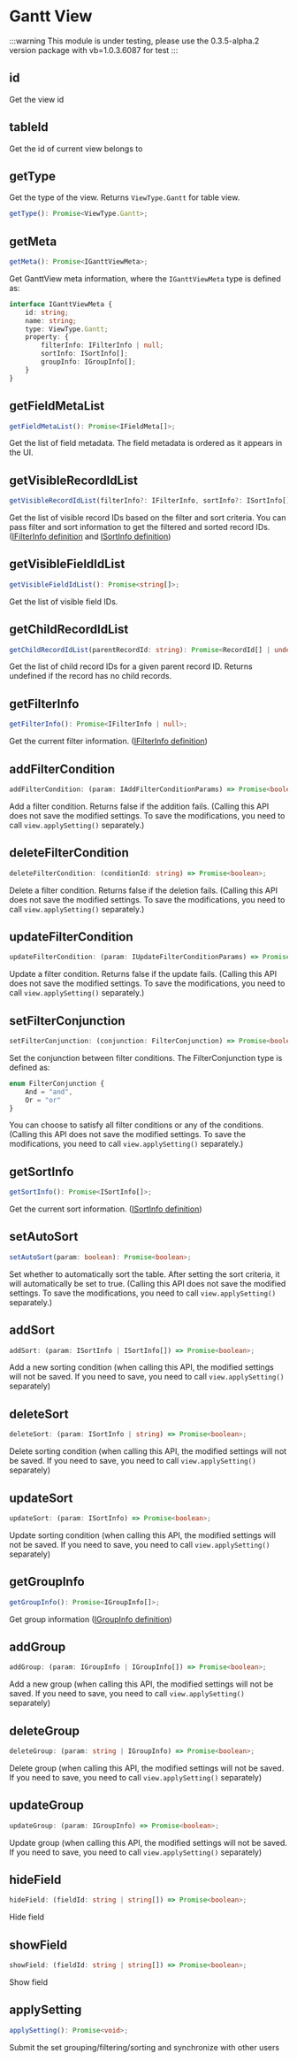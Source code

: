 # Gantt View

:::warning
This module is under testing, please use the 0.3.5-alpha.2 version package with vb=1.0.3.6087 for test 
:::

## id
Get the view id

## tableId
Get the id of current view belongs to

## getType
Get the type of the view. Returns `ViewType.Gantt` for table view.
```typescript
getType(): Promise<ViewType.Gantt>;
```

## getMeta
```typescript
getMeta(): Promise<IGanttViewMeta>;
```
Get GanttView meta information, where the `IGanttViewMeta` type is defined as:

```typescript
interface IGanttViewMeta {
    id: string;
    name: string;
    type: ViewType.Gantt;
    property: {
        filterInfo: IFilterInfo | null;
        sortInfo: ISortInfo[];
        groupInfo: IGroupInfo[];
    }
}
```

## getFieldMetaList
```typescript
getFieldMetaList(): Promise<IFieldMeta[]>;
```
Get the list of field metadata. The field metadata is ordered as it appears in the UI.

## getVisibleRecordIdList
```typescript
getVisibleRecordIdList(filterInfo?: IFilterInfo, sortInfo?: ISortInfo[]): Promise<(string | undefined)[]>;
```
Get the list of visible record IDs based on the filter and sort criteria. You can pass filter and sort information to get the filtered and sorted record IDs. ([IFilterInfo definition](../view.md#ifilterinfo) and [ISortInfo definition](../view.md#isortinfo))

## getVisibleFieldIdList
```typescript
getVisibleFieldIdList(): Promise<string[]>;
```
Get the list of visible field IDs.

## getChildRecordIdList
```typescript
getChildRecordIdList(parentRecordId: string): Promise<RecordId[] | undefined>;
```
Get the list of child record IDs for a given parent record ID. Returns undefined if the record has no child records.

## getFilterInfo
```typescript
getFilterInfo(): Promise<IFilterInfo | null>;
```
Get the current filter information. ([IFilterInfo definition](../view.md#ifilterinfo))

## addFilterCondition
```typescript
addFilterCondition: (param: IAddFilterConditionParams) => Promise<boolean>;
```
Add a filter condition. Returns false if the addition fails. (Calling this API does not save the modified settings. To save the modifications, you need to call `view.applySetting()` separately.)

## deleteFilterCondition
```typescript
deleteFilterCondition: (conditionId: string) => Promise<boolean>;
```
Delete a filter condition. Returns false if the deletion fails. (Calling this API does not save the modified settings. To save the modifications, you need to call `view.applySetting()` separately.)

## updateFilterCondition
```typescript
updateFilterCondition: (param: IUpdateFilterConditionParams) => Promise<boolean>;
```
Update a filter condition. Returns false if the update fails. (Calling this API does not save the modified settings. To save the modifications, you need to call `view.applySetting()` separately.)

## setFilterConjunction
```typescript
setFilterConjunction: (conjunction: FilterConjunction) => Promise<boolean>;
```
Set the conjunction between filter conditions. The FilterConjunction type is defined as:
```typescript
enum FilterConjunction {
    And = "and",
    Or = "or"
}
```
You can choose to satisfy all filter conditions or any of the conditions. (Calling this API does not save the modified settings. To save the modifications, you need to call `view.applySetting()` separately.)

## getSortInfo
```typescript
getSortInfo(): Promise<ISortInfo[]>;
```
Get the current sort information. ([ISortInfo definition](../view.md#isortinfo))

## setAutoSort
```typescript
setAutoSort(param: boolean): Promise<boolean>;
```
Set whether to automatically sort the table. After setting the sort criteria, it will automatically be set to true. (Calling this API does not save the modified settings. To save the modifications, you need to call `view.applySetting()` separately.)
## addSort
```typescript
addSort: (param: ISortInfo | ISortInfo[]) => Promise<boolean>;
```
Add a new sorting condition (when calling this API, the modified settings will not be saved. If you need to save, you need to call `view.applySetting()` separately)

## deleteSort
```typescript
deleteSort: (param: ISortInfo | string) => Promise<boolean>;
```
Delete sorting condition (when calling this API, the modified settings will not be saved. If you need to save, you need to call `view.applySetting()` separately)

## updateSort
```typescript
updateSort: (param: ISortInfo) => Promise<boolean>;
```
Update sorting condition (when calling this API, the modified settings will not be saved. If you need to save, you need to call `view.applySetting()` separately)

## getGroupInfo
```typescript
getGroupInfo(): Promise<IGroupInfo[]>;
```
Get group information ([IGroupInfo definition](../view.md#igroupinfo))

## addGroup
```typescript
addGroup: (param: IGroupInfo | IGroupInfo[]) => Promise<boolean>;
```
Add a new group (when calling this API, the modified settings will not be saved. If you need to save, you need to call `view.applySetting()` separately)

## deleteGroup
```typescript
deleteGroup: (param: string | IGroupInfo) => Promise<boolean>;
```
Delete group (when calling this API, the modified settings will not be saved. If you need to save, you need to call `view.applySetting()` separately)

## updateGroup
```typescript
updateGroup: (param: IGroupInfo) => Promise<boolean>;
```
Update group (when calling this API, the modified settings will not be saved. If you need to save, you need to call `view.applySetting()` separately)

## hideField
```typescript
hideField: (fieldId: string | string[]) => Promise<boolean>;
```
Hide field

## showField
```typescript
showField: (fieldId: string | string[]) => Promise<boolean>;
```
Show field

## applySetting
```typescript
applySetting(): Promise<void>;
```
Submit the set grouping/filtering/sorting and synchronize with other users